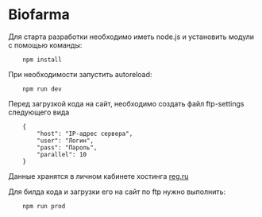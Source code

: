 # Biofarma

Для старта разработки необходимо иметь node.js и установить модули с помощью команды:
```
    npm install
```

При необходимости запустить autoreload:
```
    npm run dev
```

Перед загрузкой кода на сайт, необходимо создать файл ftp-settings следующего вида
```
    {
        "host": "IP-адрес сервера",
        "user": "Логин",
        "pass": "Пароль",
        "parallel": 10
    }
```
Данные хранятся в личном кабинете хостинга [reg.ru](https://www.reg.ru/user/authorize)

Для билда кода и загрузки его на сайт по ftp нужно выполнить:
```
    npm run prod
```